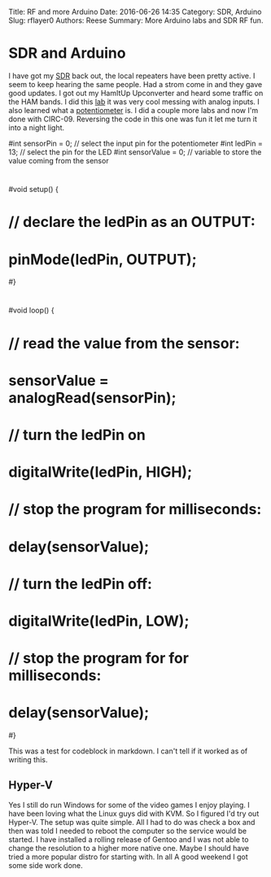 Title: RF and more Arduino
Date: 2016-06-26 14:35
Category: SDR, Arduino
Slug: rflayer0
Authors: Reese
Summary: More Arduino labs and SDR RF fun.

# SDR and Arduino

I have got my [SDR](https://en.wikipedia.org/wiki/Software-defined_radio) back out, the local repeaters have been pretty active. I seem to keep hearing the same people. Had a strom come in and they gave good updates. I got out my HamItUp Upconverter and heard some traffic on the HAM bands. I did this [lab](http://oomlout.com/a/products/ardx/circ-08/) it was very cool messing with analog inputs. I also learned what a [potentiometer](https://en.wikipedia.org/wiki/Potentiometer) is. I did a couple more labs and now I'm done with CIRC-09. Reversing the code in
this one was fun it let me turn it into a night light. 



#int sensorPin = 0;    // select the input pin for the potentiometer
#int ledPin = 13;      // select the pin for the LED
#int sensorValue = 0;  // variable to store the value coming from the sensor
#
#void setup() {
#  // declare the ledPin as an OUTPUT:
#  pinMode(ledPin, OUTPUT);  
#}
#
#void loop() {
#  // read the value from the sensor:
#  sensorValue = analogRead(sensorPin);    
#  // turn the ledPin on
#  digitalWrite(ledPin, HIGH);  
#  // stop the program for  milliseconds:
#  delay(sensorValue);          
#  // turn the ledPin off:        
#  digitalWrite(ledPin, LOW);   
#  // stop the program for for  milliseconds:
#  delay(sensorValue);                  
#}

This was a test for codeblock in markdown. I can't tell if it worked as of writing this.

## Hyper-V

Yes I still do run Windows for some of the video games I enjoy playing. I have been loving what the Linux guys did with KVM. So I figured I'd try out Hyper-V. The setup was quite simple. All I had to do was check a box and then was told I needed to reboot the computer so the service would be started. I have installed a rolling release of Gentoo and I was not able to change the resolution to a higher more native one. Maybe I should have tried a more popular distro for starting with. In all A
good weekend I got some side work done.
